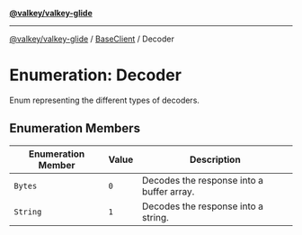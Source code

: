 [**@valkey/valkey-glide**](../../README.md)

***

[@valkey/valkey-glide](../../modules.md) / [BaseClient](../README.md) / Decoder

# Enumeration: Decoder

Enum representing the different types of decoders.

## Enumeration Members

| Enumeration Member | Value | Description |
| ------ | ------ | ------ |
| <a id="bytes"></a> `Bytes` | `0` | Decodes the response into a buffer array. |
| <a id="string"></a> `String` | `1` | Decodes the response into a string. |
